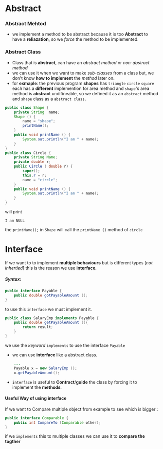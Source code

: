 # Abstract 
### Abstract Mehtod
+ we implement a method to be abstract because it is too __Abstract__ to have a __reliazation__, so we _force_ the method to be implemented.
### Abstract Class
+ Class that is __abstract__, can have an _abstract method_ or _non-abstract method_
+ we can use it when we want to make _sub-classes_ from a class but, we don't know __how to implement__ the _method_ later on.
+ for __exmaple__: the previous program __shapes__ has `triangle` `circle` `square` each has a __different__ implemention for area method and `shape`'s area method is __abstract__ 
undifineable, so we defined it as an `abstract` method and `shape` class as a `abstract class`.

``` java
public class Shape {
    private String  name;
    Shape () {
        name = "shape";
        printName();
    }
    public void printName () {
        System.out.println("I am " + name);
    }
}
public class Circle {
    private String Name;
    private double r;
    public Circle ( double r) {
        super();
        this.r = r;
        name = "circle";
    }
    public void printName () {
        System.out.println("I am " + name);
    }
}
```
will print 
```
I am NULL
```
the `printName();` in `Shape` will call the `printName ()` method of `circle`

# Interface
If we want to to implement __multiple behaviours__ but is different types [_not inhertied_] this is the reason we use __interface__.
##### Syntax:
```java
public interface Payable {
    public double gotPayableAmount ();
} 
```
to use this `interface` we must implement it.
```java 
public class SalaryEmp implements Payable {
    public double getPayableAmount (){
        return result;
    }
}
```
we use the _keyword_ `implements` to use the interface `Payable` 
+ we can use __interface__ like a abstract class.
```java
    ...
    Payable x = new SalaryEmp ();
    x.getPayableAmount();
```
+ `interface` is useful to __Contract__/__guide__ the class by forcing it to implement the __methods__.

#### Useful Way of using interface
If we want to Compare multiple object from example to see which is bigger :
```java
public interface Comparable {
    public int CompareTo (Comparable other);
} 
```
if we `implements` this to multiple classes we can use it to __compare the togther__